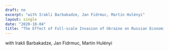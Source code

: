 ```yaml
---
draft: no
excerpt: "with Irakli Barbakadze, Jan Fidrmuc, Martin Hulényi"
layout: single
date: "2020-10-04"
title: "The Effect of Full-scale Invasion of Ukraine on Russian Economic Activities: the Evidence from Outer Space"
---
```


with Irakli Barbakadze, Jan Fidrmuc, Martin Hulényi
